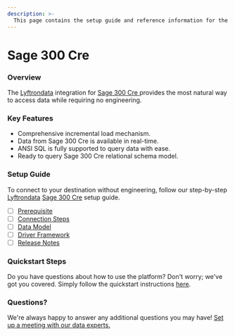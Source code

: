 ```yaml
---
description: >-
  This page contains the setup guide and reference information for the Sage 300 Cre source connector.
---
```


# Sage 300 Cre

### Overview

The [Lyftrondata](https://www.lyftrondata.com/) integration for [Sage 300 Cre](https://www.lyftrondata.com/integration/sage-300-cre/)[ ](https://www.lyftrondata.com/integration/sage-300-cre/)provides the most natural way to access data while requiring no engineering.

### Key Features

* Comprehensive incremental load mechanism.
* Data from Sage 300 Cre is available in real-time.&#x20;
* ANSI SQL is fully supported to query data with ease.
* Ready to query Sage 300 Cre relational schema model.

### Setup Guide

To connect to your destination without engineering, follow our step-by-step [Lyftrondata](https://www.lyftrondata.com/)  [Sage 300 Cre](https://www.lyftrondata.com/integration/sage-300-cre/) setup guide.

* [ ] [Prerequisite](../../real-estate-analytics/sage-300-cre/prerequisite.md)
* [ ] [Connection Steps](../../real-estate-analytics/sage-300-cre/connection-steps.md)
* [ ] [Data Model](../../real-estate-analytics/sage-300-cre/data-model/)
* [ ] [Driver Framework](../../real-estate-analytics/sage-300-cre/driver-framework/)
* [ ] [Release Notes](../../real-estate-analytics/sage-300-cre/release-notes.md)

### Quickstart Steps

Do you have questions about how to use the platform? Don't worry; we've got you covered. Simply follow the quickstart instructions [here](../../../quickstart-steps.md).

### Questions? <a href="#questions" id="questions"></a>

We're always happy to answer any additional questions you may have! [Set up a meeting with our data experts.](https://www.lyftrondata.com/book-a-meeting/)

